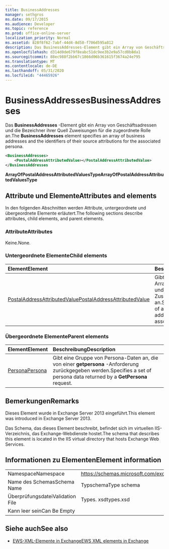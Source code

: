 ```yaml
---
title: BusinessAddresses
manager: sethgros
ms.date: 09/17/2015
ms.audience: Developer
ms.topic: reference
ms.prod: office-online-server
localization_priority: Normal
ms.assetid: 828f8f62-7abf-44d4-8d58-f706d595a812
description: Das BusinessAddresses-Element gibt ein Array von Geschäftsadressen und die Bezeichner ihrer Quell Zuweisungen für die zugeordnete Rolle an.
ms.openlocfilehash: d314d0de679f8eabc51dc9ee3b2e9a57cd0b8da1
ms.sourcegitcommit: 88ec988f2bb67c1866d06b361615f3674a24e795
ms.translationtype: MT
ms.contentlocale: de-DE
ms.lasthandoff: 05/31/2020
ms.locfileid: "44465926"
---
```

# <a name="businessaddresses"></a><span data-ttu-id="24c04-103">BusinessAddresses</span><span class="sxs-lookup"><span data-stu-id="24c04-103">BusinessAddresses</span></span>

<span data-ttu-id="24c04-104">Das **BusinessAddresses** -Element gibt ein Array von Geschäftsadressen und die Bezeichner ihrer Quell Zuweisungen für die zugeordnete Rolle an.</span><span class="sxs-lookup"><span data-stu-id="24c04-104">The **BusinessAddresses** element specifies an array of business addresses and the identifiers of their source attributions for the associated persona.</span></span> 
  
```XML
<BusinessAddresses>
    <PostalAddressAttributedValue></PostalAddressAttributedValue>
</BusinessAddresses
```

 <span data-ttu-id="24c04-105">**ArrayOfPostalAddressAttributedValuesType**</span><span class="sxs-lookup"><span data-stu-id="24c04-105">**ArrayOfPostalAddressAttributedValuesType**</span></span>
## <a name="attributes-and-elements"></a><span data-ttu-id="24c04-106">Attribute und Elemente</span><span class="sxs-lookup"><span data-stu-id="24c04-106">Attributes and elements</span></span>

<span data-ttu-id="24c04-107">In den folgenden Abschnitten werden Attribute, untergeordnete und übergeordnete Elemente erläutert.</span><span class="sxs-lookup"><span data-stu-id="24c04-107">The following sections describe attributes, child elements, and parent elements.</span></span>
  
### <a name="attributes"></a><span data-ttu-id="24c04-108">Attribute</span><span class="sxs-lookup"><span data-stu-id="24c04-108">Attributes</span></span>

<span data-ttu-id="24c04-109">Keine.</span><span class="sxs-lookup"><span data-stu-id="24c04-109">None.</span></span>
  
### <a name="child-elements"></a><span data-ttu-id="24c04-110">Untergeordnete Elemente</span><span class="sxs-lookup"><span data-stu-id="24c04-110">Child elements</span></span>

|<span data-ttu-id="24c04-111">**Element**</span><span class="sxs-lookup"><span data-stu-id="24c04-111">**Element**</span></span>|<span data-ttu-id="24c04-112">**Beschreibung**</span><span class="sxs-lookup"><span data-stu-id="24c04-112">**Description**</span></span>|
|:-----|:-----|
|[<span data-ttu-id="24c04-113">PostalAddressAttributedValue</span><span class="sxs-lookup"><span data-stu-id="24c04-113">PostalAddressAttributedValue</span></span>](postaladdressattributedvalue.md) <br/> |<span data-ttu-id="24c04-114">Gibt eine Instanz eines Arrays von Postadressen und deren zugeordneten Zuschreibungen an.</span><span class="sxs-lookup"><span data-stu-id="24c04-114">Specifies an instance of an array of postal addresses and their associated attributions.</span></span>  <br/> |
   
### <a name="parent-elements"></a><span data-ttu-id="24c04-115">Übergeordnete Elemente</span><span class="sxs-lookup"><span data-stu-id="24c04-115">Parent elements</span></span>

|<span data-ttu-id="24c04-116">**Element**</span><span class="sxs-lookup"><span data-stu-id="24c04-116">**Element**</span></span>|<span data-ttu-id="24c04-117">**Beschreibung**</span><span class="sxs-lookup"><span data-stu-id="24c04-117">**Description**</span></span>|
|:-----|:-----|
|[<span data-ttu-id="24c04-118">Persona</span><span class="sxs-lookup"><span data-stu-id="24c04-118">Persona</span></span>](persona.md) <br/> |<span data-ttu-id="24c04-119">Gibt eine Gruppe von Persona-Daten an, die von einer **getpersona** -Anforderung zurückgegeben werden.</span><span class="sxs-lookup"><span data-stu-id="24c04-119">Specifies a set of persona data returned by a **GetPersona** request.</span></span>  <br/> |
   
## <a name="remarks"></a><span data-ttu-id="24c04-120">Bemerkungen</span><span class="sxs-lookup"><span data-stu-id="24c04-120">Remarks</span></span>

<span data-ttu-id="24c04-121">Dieses Element wurde in Exchange Server 2013 eingeführt.</span><span class="sxs-lookup"><span data-stu-id="24c04-121">This element was introduced in Exchange Server 2013.</span></span>
  
<span data-ttu-id="24c04-122">Das Schema, das dieses Element beschreibt, befindet sich im virtuellen IIS-Verzeichnis, das Exchange-Webdienste hostet.</span><span class="sxs-lookup"><span data-stu-id="24c04-122">The schema that describes this element is located in the IIS virtual directory that hosts Exchange Web Services.</span></span>
  
## <a name="element-information"></a><span data-ttu-id="24c04-123">Informationen zu Elementen</span><span class="sxs-lookup"><span data-stu-id="24c04-123">Element information</span></span>

|||
|:-----|:-----|
|<span data-ttu-id="24c04-124">Namespace</span><span class="sxs-lookup"><span data-stu-id="24c04-124">Namespace</span></span>  <br/> |https://schemas.microsoft.com/exchange/services/2006/types  <br/> |
|<span data-ttu-id="24c04-125">Name des Schemas</span><span class="sxs-lookup"><span data-stu-id="24c04-125">Schema Name</span></span>  <br/> |<span data-ttu-id="24c04-126">Typschema</span><span class="sxs-lookup"><span data-stu-id="24c04-126">Type schema</span></span>  <br/> |
|<span data-ttu-id="24c04-127">Überprüfungsdatei</span><span class="sxs-lookup"><span data-stu-id="24c04-127">Validation File</span></span>  <br/> |<span data-ttu-id="24c04-128">Types. xsd</span><span class="sxs-lookup"><span data-stu-id="24c04-128">types.xsd</span></span>  <br/> |
|<span data-ttu-id="24c04-129">Kann leer sein</span><span class="sxs-lookup"><span data-stu-id="24c04-129">Can Be Empty</span></span>  <br/> ||
   
## <a name="see-also"></a><span data-ttu-id="24c04-130">Siehe auch</span><span class="sxs-lookup"><span data-stu-id="24c04-130">See also</span></span>



- [<span data-ttu-id="24c04-131">EWS-XML-Elemente in Exchange</span><span class="sxs-lookup"><span data-stu-id="24c04-131">EWS XML elements in Exchange</span></span>](ews-xml-elements-in-exchange.md)

